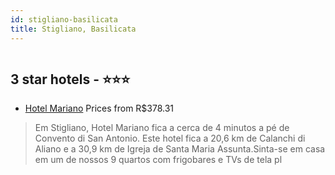 ```yaml
---
id: stigliano-basilicata
title: Stigliano, Basilicata
---
```


<center><img src="https://i.travelapi.com/hotels/23000000/22290000/22280400/22280380/b48220b0_z.jpg" alt="" /></center>


##  3 star hotels - ⭐️⭐️⭐️

-    [Hotel Mariano](https://www.hurb.com/br/aud/https://www.hurb.com/br/hotels/stigliano/hotel-mariano-HT-DLMN?cmp=18055) Prices from R$378.31
   > Em Stigliano, Hotel Mariano fica a cerca de 4 minutos a pé de Convento di San Antonio.  Este hotel fica a 20,6 km de Calanchi di Aliano e a 30,9 km de Igreja de Santa Maria Assunta.Sinta-se em casa em um de nossos 9 quartos com frigobares e TVs de tela pl
